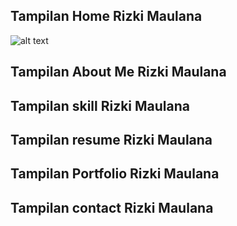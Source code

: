## Tampilan Home Rizki Maulana
![alt text](?raw=true)

## Tampilan About Me Rizki Maulana


## Tampilan skill Rizki Maulana


## Tampilan resume Rizki Maulana



## Tampilan Portfolio Rizki Maulana



## Tampilan contact Rizki Maulana